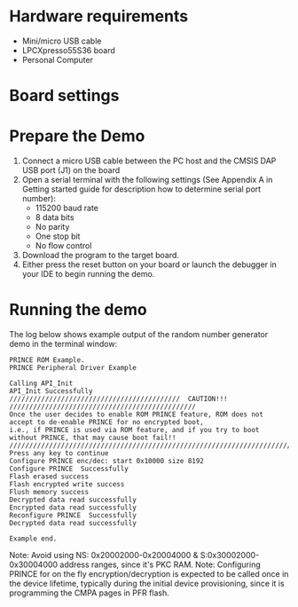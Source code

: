 Hardware requirements
=====================
- Mini/micro USB cable
- LPCXpresso55S36 board
- Personal Computer

Board settings
============

Prepare the Demo
===============
1.  Connect a micro USB cable between the PC host and the CMSIS DAP USB port (J1) on the board
2.  Open a serial terminal with the following settings (See Appendix A in Getting started guide for description how to determine serial port number):
    - 115200 baud rate
    - 8 data bits
    - No parity
    - One stop bit
    - No flow control
3.  Download the program to the target board.
4.  Either press the reset button on your board or launch the debugger in your IDE to begin running the demo.

Running the demo
================
The log below shows example output of the random number generator demo in the terminal window:
~~~~~~~~~~~~~~~~~~~~~~~~~~~~~~~~~~~
PRINCE ROM Example.
PRINCE Peripheral Driver Example

Calling API_Init
API_Init Successfully
///////////////////////////////////////////  CAUTION!!!  ///////////////////////////////////////////////
Once the user decides to enable ROM PRINCE feature, ROM does not accept to de-enable PRINCE for no encrypted boot,
i.e., if PRINCE is used via ROM feature, and if you try to boot without PRINCE, that may cause boot fail!!
//////////////////////////////////////////////////////////////////////////////////////////////////////////
Press any key to continue
Configure PRINCE enc/dec: start 0x10000 size 8192
Configure PRINCE  Successfully
Flash erased success
Flash encrypted write success
Flush memory success
Decrypted data read successfully
Encrypted data read successfully
Reconfigure PRINCE  Successfully
Decrypted data read successfully

Example end.
~~~~~~~~~~~~~~~~~~~~~~~~~~~~~~~~~~~

Note: Avoid using  NS: 0x20002000-0x20004000 & S:0x30002000-0x30004000 address ranges, since it's PKC RAM.
Note: Configuring PRINCE for on the fly encryption/decryption is expected to be called once in the device lifetime, 
typically during the initial device provisioning, since it is programming the CMPA pages in PFR flash.
